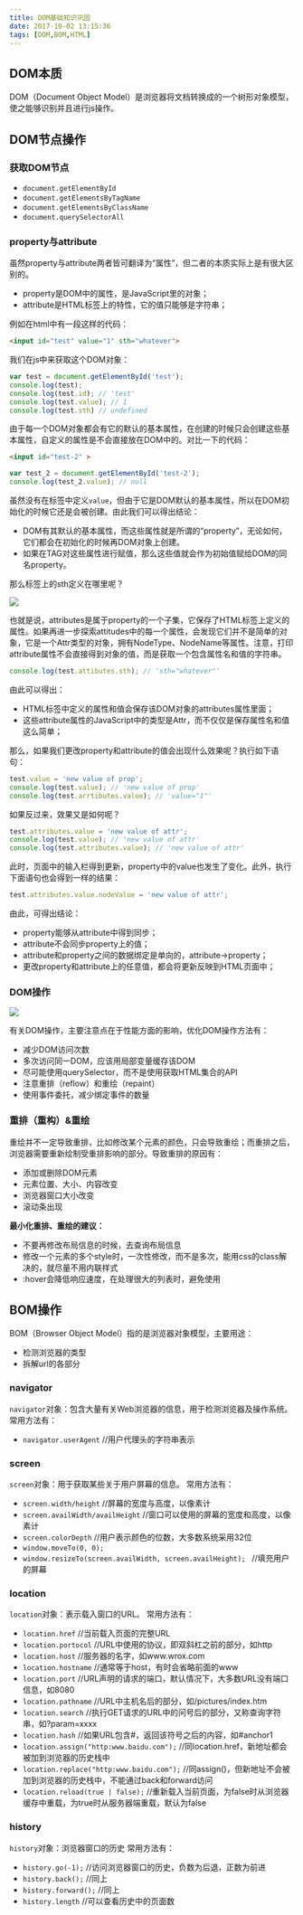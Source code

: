```yaml
---
title: DOM基础知识巩固
date: 2017-10-02 13:15:36
tags: [DOM,BOM,HTML]
---
```

## DOM本质
DOM（Document Object Model）是浏览器将文档转换成的一个树形对象模型，使之能够识别并且进行js操作。

## DOM节点操作

### 获取DOM节点

* `document.getElementById`
* `document.getElementsByTagName`
* `document.getElementsByClassName`
* `document.querySelectorAll`

### property与attribute

虽然property与attribute两者皆可翻译为“属性”，但二者的本质实际上是有很大区别的。

* property是DOM中的属性，是JavaScript里的对象；
* attribute是HTML标签上的特性，它的值只能够是字符串；

例如在html中有一段这样的代码：
```html
<input id="test" value="1" sth="whatever">
```
我们在js中来获取这个DOM对象：
```javascript
var test = document.getElementById('test');
console.log(test);
console.log(test.id); // 'test'
console.log(test.value); // 1
console.log(test.sth) // undefined
```
由于每一个DOM对象都会有它的默认的基本属性，在创建的时候只会创建这些基本属性，自定义的属性是不会直接放在DOM中的。对比一下的代码：
```html
<input id="test-2" >
```
```javascript
var test_2 = document.getElementById('test-2');
console.log(test_2.value); // null
```
虽然没有在标签中定义`value`，但由于它是DOM默认的基本属性，所以在DOM初始化的时候它还是会被创建。由此我们可以得出结论：

* DOM有其默认的基本属性，而这些属性就是所谓的“property”，无论如何，它们都会在初始化的时候再DOM对象上创建。
* 如果在TAG对这些属性进行赋值，那么这些值就会作为初始值赋给DOM的同名property。

那么标签上的sth定义在哪里呢？

![](https://github.com/Yx1aoq1/Yx1aoq1.github.io/raw/master/images/dom-1.png)

也就是说，attributes是属于property的一个子集，它保存了HTML标签上定义的属性。如果再进一步探索attitudes中的每一个属性，会发现它们并不是简单的对象，它是一个Attr类型的对象，拥有NodeType、NodeName等属性。注意，打印attribute属性不会直接得到对象的值，而是获取一个包含属性名和值的字符串。
```javascript
console.log(test.attibutes.sth); // 'sth="whatever"'
```
由此可以得出：

* HTML标签中定义的属性和值会保存该DOM对象的attributes属性里面；
* 这些attribute属性的JavaScript中的类型是Attr，而不仅仅是保存属性名和值这么简单；

那么，如果我们更改property和attribute的值会出现什么效果呢？执行如下语句：
```javascript
test.value = 'new value of prop';
console.log(test.value); // 'new value of prop'
console.log(test.arrtibutes.value); // 'value="1"'
```
如果反过来，效果又是如何呢？
```javascript
test.attributes.value = 'new value of attr';
console.log(test.value); // 'new value of attr'
console.log(test.attributes.value); // 'new value of attr'
```
此时，页面中的输入栏得到更新，property中的value也发生了变化。此外，执行下面语句也会得到一样的结果：
```javascript
test.attributes.value.nodeValue = 'new value of attr';
```
由此，可得出结论：

* property能够从attribute中得到同步；
* attribute不会同步property上的值；
* attribute和property之间的数据绑定是单向的，attribute->property；
* 更改property和attribute上的任意值，都会将更新反映到HTML页面中；

### DOM操作

![](https://github.com/Yx1aoq1/Yx1aoq1.github.io/raw/master/images/dom-2.png)

有关DOM操作，主要注意点在于性能方面的影响，优化DOM操作方法有：
* 减少DOM访问次数
* 多次访问同一DOM，应该用局部变量缓存该DOM
* 尽可能使用querySelector，而不是使用获取HTML集合的API
* 注意重排（reflow）和重绘（repaint）
* 使用事件委托，减少绑定事件的数量

### 重排（重构）&重绘

重绘并不一定导致重排，比如修改某个元素的颜色，只会导致重绘；而重排之后，浏览器需要重新绘制受重排影响的部分。导致重排的原因有：

* 添加或删除DOM元素
* 元素位置、大小、内容改变
* 浏览器窗口大小改变
* 滚动条出现

**最小化重排、重绘的建议：**

* 不要再修改布局信息的时候，去查询布局信息
* 修改一个元素的多个style时，一次性修改，而不是多次，能用css的class解决的，就尽量不用内联样式
* :hover会降低响应速度，在处理很大的列表时，避免使用

## BOM操作
BOM（Browser Object Model）指的是浏览器对象模型，主要用途：
* 检测浏览器的类型
* 拆解url的各部分

### navigator

`navigator`对象：包含大量有关Web浏览器的信息，用于检测浏览器及操作系统。
常用方法有：
* `navigator.userAgent` //用户代理头的字符串表示

### screen

`screen`对象：用于获取某些关于用户屏幕的信息。
常用方法有：
* `screen.width/height` //屏幕的宽度与高度，以像素计 
* `screen.availWidth/availHeight` //窗口可以使用的屏幕的宽度和高度，以像素计 
* `screen.colorDepth` //用户表示颜色的位数，大多数系统采用32位 
* `window.moveTo(0, 0); `
* `window.resizeTo(screen.availWidth, screen.availHeight); ` //填充用户的屏幕

### location

`location`对象：表示载入窗口的URL。
常用方法有：
* `location.href` //当前载入页面的完整URL
* `location.portocol` //URL中使用的协议，即双斜杠之前的部分，如http
* `location.host` //服务器的名字，如www.wrox.com
* `location.hostname` //通常等于host，有时会省略前面的www
* `location.port` //URL声明的请求的端口，默认情况下，大多数URL没有端口信息，如8080
* `location.pathname` //URL中主机名后的部分，如/pictures/index.htm
* `location.search` //执行GET请求的URL中的问号后的部分，又称查询字符串，如?param=xxxx
* `location.hash` //如果URL包含#，返回该符号之后的内容，如#anchor1
* `location.assign("http:www.baidu.com");` //同location.href，新地址都会被加到浏览器的历史栈中
* `location.replace("http:www.baidu.com");` //同assign()，但新地址不会被加到浏览器的历史栈中，不能通过back和forward访问
* `location.reload(true | false);` //重新载入当前页面，为false时从浏览器缓存中重载，为true时从服务器端重载，默认为false

### history

`history`对象：浏览器窗口的历史
常用方法有：
* `history.go(-1);` //访问浏览器窗口的历史，负数为后退，正数为前进
* `history.back();` //同上
* `history.forward();` //同上
* `history.length` //可以查看历史中的页面数

